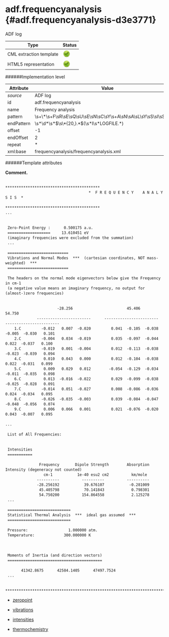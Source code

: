 # adf.frequencyanalysis {#adf.frequencyanalysis-d3e3771}

ADF log

| Type                                                                                                                                                | Status                                                                                                                                              |
|----|----|
| CML extraction template                                                                                                                             | ![](/imgs/Total.png)                                                                                                                                |
| HTML5 representation                                                                                                                                | ![](/imgs/Total.png)                                                                                                                                |

######Implementation level

| Attribute                                                                                                                                           | Value                                                                                                                                               |
|----|----|
| *source*                                                                                                                                            | ADF log                                                                                                                                             |
| id                                                                                                                                                  | adf.frequencyanalysis                                                                                                                               |
| name                                                                                                                                                | Frequency analysis                                                                                                                                  |
| pattern                                                                                                                                             | \\s+\\\*\\s+F\\sR\\sE\\sQ\\sU\\sE\\sN\\sC\\sY\\s+A\\sN\\sA\\sL\\sY\\sS\\sI\\sS\\s+\\\*.\*                                                           |
| endPattern                                                                                                                                          | \\s\*\\d\*\\s\*\$\\s\\\*{20,}.\*\$(\\s\*I\\s\*LOGFILE.\*)                                                                                           |
| offset                                                                                                                                              | -1                                                                                                                                                  |
| endOffset                                                                                                                                           | 2                                                                                                                                                   |
| repeat                                                                                                                                              | \*                                                                                                                                                  |
| xml:base                                                                                                                                            | frequencyanalysis/frequencyanalysis.xml                                                                                                             |

######Template attributes

**Comment.**

                                         ******************************************
                                         *  F R E Q U E N C Y    A N A L Y S I S  *
                                         ******************************************
    ...


     Zero-Point Energy :      0.500175 a.u.
     ===================     13.610451 eV
     (imaginary frequencies were excluded from the summation) 
     ...
     
     ===========================
     Vibrations and Normal Modes  ***  (cartesian coordinates, NOT mass-weighted)  ***
     ===========================
      
     The headers on the normal mode eigenvectors below give the Frequency in cm-1
     (a negative value means an imaginary frequency, no output for (almost-)zero frequencies)


                           -28.256                        45.406                        54.750
                  ------------------------      ------------------------      ------------------------
        1.C         -0.012   0.007  -0.020         0.041  -0.105  -0.038        -0.005  -0.030   0.101
        2.C         -0.004   0.034  -0.019         0.035  -0.097  -0.044         0.022  -0.037   0.100
        3.C         -0.019   0.001  -0.004         0.012  -0.113  -0.038        -0.023  -0.039   0.094
        4.C          0.010   0.043   0.000         0.012  -0.104  -0.038         0.022  -0.031   0.099
        5.C          0.009   0.029   0.012        -0.054  -0.129  -0.034        -0.011  -0.035   0.098
        6.C          0.013  -0.016  -0.022         0.029  -0.099  -0.038        -0.025  -0.028   0.091
        7.C         -0.014   0.051  -0.027         0.008  -0.086  -0.036         0.024  -0.034   0.095
        8.C         -0.026  -0.035  -0.003         0.039  -0.084  -0.047        -0.048  -0.056   0.074
        9.C          0.006   0.066   0.001         0.021  -0.076  -0.020         0.043  -0.007   0.095

    ...
        
     List of All Frequencies:


     Intensities
     ===========

                   Frequency       Dipole Strength        Absorption Intensity (degeneracy not counted)
                     cm-1           1e-40 esu2 cm2          km/mole
                  ----------          ----------          ----------
                  -28.256192           39.676107           -0.281009
                   45.405798           70.141843            0.798301
                   54.750200          154.864558            2.125278
     ...
            
     ============================
     Statistical Thermal Analysis  ***  ideal gas assumed  ***
     ============================
      
     Pressure:                  1.000000 atm.
     Temperature:             300.000000 K



     Moments of Inertia (and direction vectors)
     ==========================================

           41342.8675      42584.1405      47497.7524
     ...
                              
     ***************************************************************************************************
     
        

-   [zeropoint](/out/md/cml/adf_log/zeropoint-d3e3778.md)

<!-- -->

-   [vibrations](/out/md/cml/adf_log/vibrations-d3e3809.md)

<!-- -->

-   [intensities](/out/md/cml/adf_log/intensities-d3e3887.md)

<!-- -->

-   [thermochemistry](/out/md/cml/adf_log/thermochemistry-d3e3926.md)


